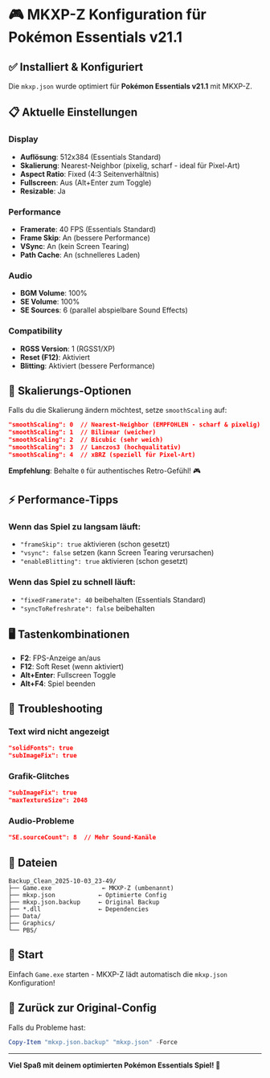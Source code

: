 # 🎮 MKXP-Z Konfiguration für Pokémon Essentials v21.1

## ✅ Installiert & Konfiguriert

Die `mkxp.json` wurde optimiert für **Pokémon Essentials v21.1** mit MKXP-Z.

## 📋 Aktuelle Einstellungen

### Display
- **Auflösung**: 512x384 (Essentials Standard)
- **Skalierung**: Nearest-Neighbor (pixelig, scharf - ideal für Pixel-Art)
- **Aspect Ratio**: Fixed (4:3 Seitenverhältnis)
- **Fullscreen**: Aus (Alt+Enter zum Toggle)
- **Resizable**: Ja

### Performance
- **Framerate**: 40 FPS (Essentials Standard)
- **Frame Skip**: An (bessere Performance)
- **VSync**: An (kein Screen Tearing)
- **Path Cache**: An (schnelleres Laden)

### Audio
- **BGM Volume**: 100%
- **SE Volume**: 100%
- **SE Sources**: 6 (parallel abspielbare Sound Effects)

### Compatibility
- **RGSS Version**: 1 (RGSS1/XP)
- **Reset (F12)**: Aktiviert
- **Blitting**: Aktiviert (bessere Performance)

## 🎨 Skalierungs-Optionen

Falls du die Skalierung ändern möchtest, setze `smoothScaling` auf:

```json
"smoothScaling": 0  // Nearest-Neighbor (EMPFOHLEN - scharf & pixelig)
"smoothScaling": 1  // Bilinear (weicher)
"smoothScaling": 2  // Bicubic (sehr weich)
"smoothScaling": 3  // Lanczos3 (hochqualitativ)
"smoothScaling": 4  // xBRZ (speziell für Pixel-Art)
```

**Empfehlung**: Behalte `0` für authentisches Retro-Gefühl! 🎮

## ⚡ Performance-Tipps

### Wenn das Spiel zu langsam läuft:
- `"frameSkip": true` aktivieren (schon gesetzt)
- `"vsync": false` setzen (kann Screen Tearing verursachen)
- `"enableBlitting": true` aktivieren (schon gesetzt)

### Wenn das Spiel zu schnell läuft:
- `"fixedFramerate": 40` beibehalten (Essentials Standard)
- `"syncToRefreshrate": false` beibehalten

## 🖥️ Tastenkombinationen

- **F2**: FPS-Anzeige an/aus
- **F12**: Soft Reset (wenn aktiviert)
- **Alt+Enter**: Fullscreen Toggle
- **Alt+F4**: Spiel beenden

## 🔧 Troubleshooting

### Text wird nicht angezeigt
```json
"solidFonts": true
"subImageFix": true
```

### Grafik-Glitches
```json
"subImageFix": true
"maxTextureSize": 2048
```

### Audio-Probleme
```json
"SE.sourceCount": 8  // Mehr Sound-Kanäle
```

## 📁 Dateien

```
Backup_Clean_2025-10-03_23-49/
├── Game.exe              ← MKXP-Z (umbenannt)
├── mkxp.json            ← Optimierte Config
├── mkxp.json.backup     ← Original Backup
├── *.dll                ← Dependencies
├── Data/
├── Graphics/
└── PBS/
```

## 🚀 Start

Einfach `Game.exe` starten - MKXP-Z lädt automatisch die `mkxp.json` Konfiguration!

## 🔄 Zurück zur Original-Config

Falls du Probleme hast:
```powershell
Copy-Item "mkxp.json.backup" "mkxp.json" -Force
```

---

**Viel Spaß mit deinem optimierten Pokémon Essentials Spiel! 🎉**
